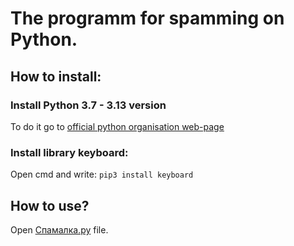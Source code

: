 # The programm for spamming on Python. 
## How to install:
### Install Python 3.7 - 3.13 version
To do it go to [official python organisation web-page](https://www.python.org/downloads/)
### Install library keyboard:
Open cmd and write:
```pip3 install keyboard```
## How to use?
Open [Спамалка.py](https://github.com/BlackPymer/-/blob/main/%D0%A1%D0%BF%D0%B0%D0%BC%D0%B0%D0%BB%D0%BA%D0%B0.py) file.

   
